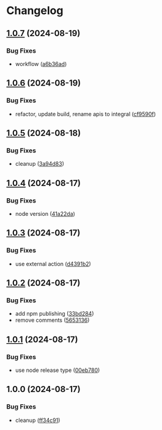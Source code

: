 # Changelog

## [1.0.7](https://github.com/reasonai/cli/compare/v1.0.6...v1.0.7) (2024-08-19)


### Bug Fixes

* workflow ([a6b36ad](https://github.com/reasonai/cli/commit/a6b36ad8943608513258537e085673ee95186ec8))

## [1.0.6](https://github.com/reasonai/cli/compare/v1.0.5...v1.0.6) (2024-08-19)


### Bug Fixes

* refactor, update build, rename apis to integral ([cf9590f](https://github.com/reasonai/cli/commit/cf9590fc131932ee73895aab83bc7525cf9030f8))

## [1.0.5](https://github.com/reasonai/cli/compare/v1.0.4...v1.0.5) (2024-08-18)


### Bug Fixes

* cleanup ([3a94d83](https://github.com/reasonai/cli/commit/3a94d832d639aa85c8b23a0f19de0f5ecf09ca46))

## [1.0.4](https://github.com/reasonai/cli/compare/v1.0.3...v1.0.4) (2024-08-17)


### Bug Fixes

* node version ([41a22da](https://github.com/reasonai/cli/commit/41a22da46f3e77786e93dcbc4bba34036a6bfc22))

## [1.0.3](https://github.com/reasonai/cli/compare/v1.0.2...v1.0.3) (2024-08-17)


### Bug Fixes

* use external action ([d4391b2](https://github.com/reasonai/cli/commit/d4391b21c34bafe1ea1e5b2c3e2dafb51bd8a37f))

## [1.0.2](https://github.com/reasonai/cli/compare/v1.0.1...v1.0.2) (2024-08-17)


### Bug Fixes

* add npm publishing ([33bd284](https://github.com/reasonai/cli/commit/33bd28469adf245e172be3c9c8c2dad4061cd5d2))
* remove comments ([5653136](https://github.com/reasonai/cli/commit/5653136eae5a8b280ecbd7fb08ee3ca33c62bb44))

## [1.0.1](https://github.com/reasonai/cli/compare/v1.0.0...v1.0.1) (2024-08-17)


### Bug Fixes

* use node release type ([00eb780](https://github.com/reasonai/cli/commit/00eb780daa1ed6961bf91d68005035cc35a8c217))

## 1.0.0 (2024-08-17)


### Bug Fixes

* cleanup ([ff34c91](https://github.com/reasonai/cli/commit/ff34c91d5e645185b06fd117891dbaa3088d030f))
